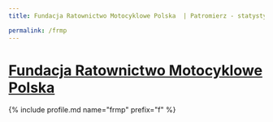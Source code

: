 ```yaml
---
title: Fundacja Ratownictwo Motocyklowe Polska  | Patromierz - statystyki Patronite.pl

permalink: /frmp
---
```


# [Fundacja Ratownictwo Motocyklowe Polska ](https://patronite.pl/frmp)

{% include profile.md name="frmp" prefix="f" %}
